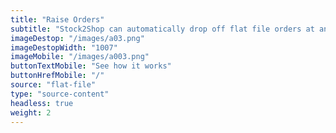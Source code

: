 ```yaml
---
title: "Raise Orders"
subtitle: "Stock2Shop can automatically drop off flat file orders at an FTP location."
imageDestop: "/images/a03.png"
imageDestopWidth: "1007"
imageMobile: "/images/a003.png"
buttonTextMobile: "See how it works"
buttonHrefMobile: "/" 
source: "flat-file"
type: "source-content"
headless: true
weight: 2
---
```


